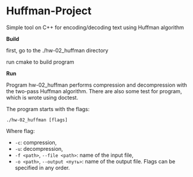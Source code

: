 # Huffman-Project
Simple tool on C++ for encoding/decoding text using Huffman algorithm

**Build**

first, go to the ./hw-02_huffman directory

run cmake to build program

**Run**

Program hw-02_huffman performs compression and decompression with the two-pass Huffman algorithm. There are also some test for program, which is wrote using doctest. 

The program starts with the flags: 

```
./hw-02_huffman [flags]
```
Where flag:
* `-c`: compression,
* `-u`: decompression,
* `-f <path>`, `--file <path>`: name of the input file,
* `-o <path>`, `--output <путь>`: name of the output file.
Flags can be specified in any order.

